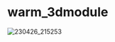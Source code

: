 # warm_3dmodule

![230426_215253](https://kulya-pic.oss-cn-shanghai.aliyuncs.com/202304262152121.png)
